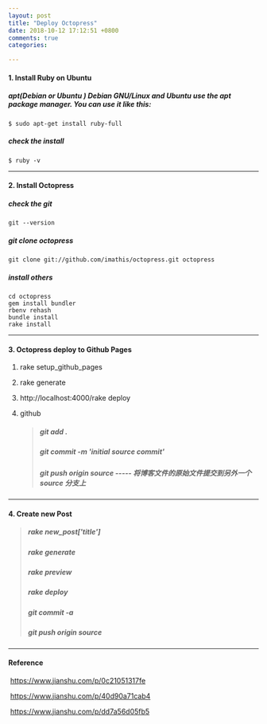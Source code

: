 ```yaml
---
layout: post
title: "Deploy Octopress"
date: 2018-10-12 17:12:51 +0800
comments: true
categories: 

---
```


#### 1. Install Ruby on Ubuntu 

##### apt(Debian or Ubuntu )    Debian GNU/Linux  and Ubuntu use the apt package manager. You can use it like this:

```shell
$ sudo apt-get install ruby-full
```

##### check the install

```shell
$ ruby -v 
```

------

#### 2. Install Octopress

#####    check the git 

```git
git --version
```

#####    git clone octopress

```git
git clone git://github.com/imathis/octopress.git octopress 
```

#####    install others

```
cd octopress
gem install bundler
rbenv rehash
bundle install 
rake install
```

------

#### 3. Octopress deploy to Github Pages

1. rake setup_github_pages

2. rake generate 

3. http://localhost:4000/rake deploy

4. github

   > ##### git add .
   >
   > ##### git commit -m 'initial source commit'
   >
   > ##### git push origin source     ----- 将博客文件的原始文件提交到另外一个source 分支上

#####  

------

#### 4. Create new Post

> ##### rake new_post['title']
>
> ##### rake generate
>
> ##### rake preview
>
> ##### rake deploy
>
> ##### git commit -a
>
> ##### git push origin source

------



#### Reference

​	https://www.jianshu.com/p/0c21051317fe

​	https://www.jianshu.com/p/40d90a71cab4

​	https://www.jianshu.com/p/dd7a56d05fb5

